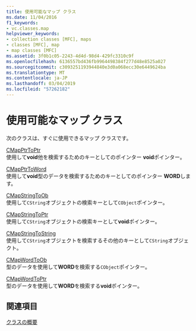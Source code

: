 ```yaml
---
title: 使用可能なマップ クラス
ms.date: 11/04/2016
f1_keywords:
- vc.classes.map
helpviewer_keywords:
- collection classes [MFC], maps
- classes [MFC], map
- map classes [MFC]
ms.assetid: 3f0b1c05-2243-4d4d-98d4-429fc3310c9f
ms.openlocfilehash: 6136557bd436fb9964498384f277d48e8525a027
ms.sourcegitcommit: c3093251193944840e3d0a068ecc30e6449624ba
ms.translationtype: MT
ms.contentlocale: ja-JP
ms.lasthandoff: 03/04/2019
ms.locfileid: "57262182"
---
```

# <a name="ready-to-use-map-classes"></a>使用可能なマップ クラス

次のクラスは、すぐに使用できるマップ クラスです。

[CMapPtrToPtr](../mfc/reference/cmapptrtoptr-class.md)<br/>
使用して**void**他を検索するためのキーとしてのポインター **void**ポインター。

[CMapPtrToWord](../mfc/reference/cmapptrtoword-class.md)<br/>
使用して**void**型のデータを検索するためのキーとしてのポインター **WORD**します。

[CMapStringToOb](../mfc/reference/cmapstringtoob-class.md)<br/>
使用して`CString`オブジェクトの検索キーとして`CObject`ポインター。

[CMapStringToPtr](../mfc/reference/cmapstringtoptr-class.md)<br/>
使用して`CString`オブジェクトの検索キーとして**void**ポインター。

[CMapStringToString](../mfc/reference/cmapstringtostring-class.md)<br/>
使用して`CString`オブジェクトを検索するその他のキーとして`CString`オブジェクト。

[CMapWordToOb](../mfc/reference/cmapwordtoob-class.md)<br/>
型のデータを使用して**WORD**を検索する`CObject`ポインター。

[CMapWordToPtr](../mfc/reference/cmapwordtoptr-class.md)<br/>
型のデータを使用して**WORD**を検索する**void**ポインター。

## <a name="see-also"></a>関連項目

[クラスの概要](../mfc/class-library-overview.md)

